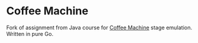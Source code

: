 # Coffee Machine

Fork of assignment from Java course for [Coffee Machine]([https://hyperskill.org/projects/33?track=1]) stage emulation.
Written in pure Go.
